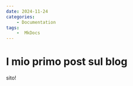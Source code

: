 ```yaml
---
date: 2024-11-24
categories:
    - Documentation
tags:
    -  MkDocs
---
```


# I mio primo post sul blog
sito!